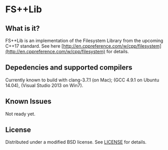 FS++Lib
=======

What is it?
-----------

FS++Lib is an implementation of the Filesystem Library from the
upcoming C++17 standard.  See here
[http://en.cppreference.com/w/cpp/filesystem](http://en.cppreference.com/w/cpp/filesystem)
for details.


Depedencies and supported compilers
-----------------------------------

Currently known to build with clang-3.7.1 (on Mac); (GCC 4.9.1 on
Ubuntu 14.04), (Visual Studio 2013 on Win7).


Known Issues
------------

Not ready yet.


License
-------

Distributed under a modified BSD license.  See [LICENSE](LICENSE) for
details.
